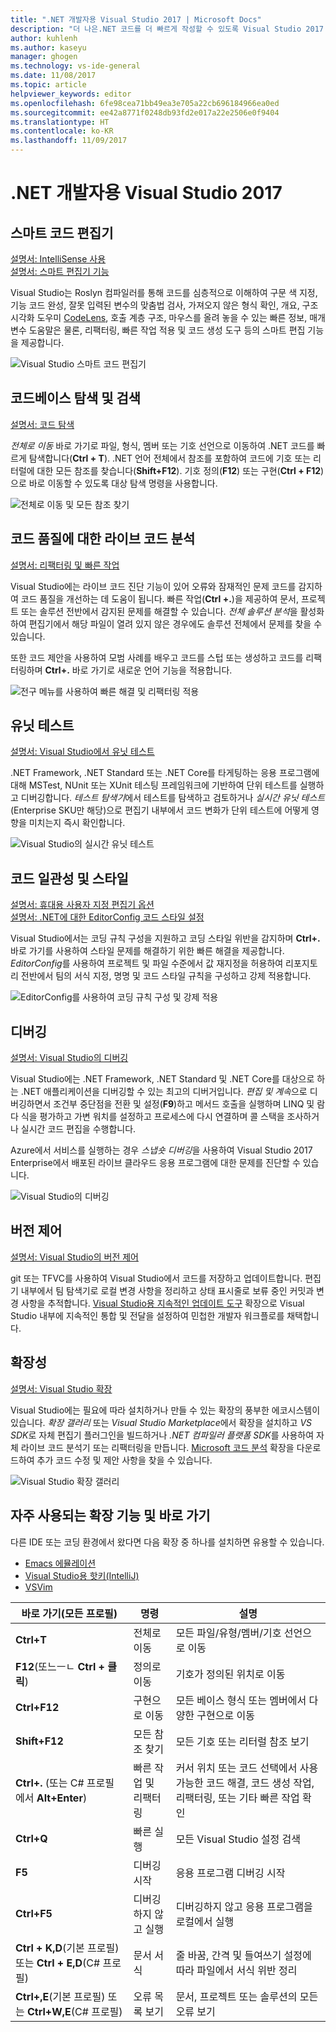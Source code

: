 ```yaml
---
title: ".NET 개발자용 Visual Studio 2017 | Microsoft Docs"
description: "더 나은.NET 코드를 더 빠르게 작성할 수 있도록 Visual Studio 2017 기능의 개요를 제공합니다."
author: kuhlenh
ms.author: kaseyu
manager: ghogen
ms.technology: vs-ide-general
ms.date: 11/08/2017
ms.topic: article
helpviewer_keywords: editor
ms.openlocfilehash: 6fe98cea71bb49ea3e705a22cb696184966ea0ed
ms.sourcegitcommit: ee42a8771f0248db93fd2e017a22e2506e0f9404
ms.translationtype: HT
ms.contentlocale: ko-KR
ms.lasthandoff: 11/09/2017
---
```

# <a name="visual-studio-2017-for-net-developers"></a>.NET 개발자용 Visual Studio 2017

## <a name="smart-code-editor"></a>스마트 코드 편집기
[설명서: IntelliSense 사용](using-intellisense.md)  
[설명서: 스마트 편집기 기능](writing-code-in-the-code-and-text-editor.md)

Visual Studio는 Roslyn 컴파일러를 통해 코드를 심층적으로 이해하여 구문 색 지정, 기능 코드 완성, 잘못 입력된 변수의 맞춤법 검사, 가져오지 않은 형식 확인, 개요, 구조 시각화 도우미 [CodeLens](find-code-changes-and-other-history-with-codelens.md), 호출 계층 구조, 마우스를 올려 놓을 수 있는 빠른 정보, 매개변수 도움말은 물론, 리팩터링, 빠른 작업 적용 및 코드 생성 도구 등의 스마트 편집 기능을 제공합니다.
 
![Visual Studio 스마트 코드 편집기](../ide/media/VSIDE_Productivity_SmartCodeEditor.png "VSIDE_Productivity_SmartCodeEditor")  

## <a name="navigate-and-search-your-codebase"></a>코드베이스 탐색 및 검색
[설명서: 코드 탐색](navigating-code.md)

*전체로 이동* 바로 가기로 파일, 형식, 멤버 또는 기호 선언으로 이동하여 .NET 코드를 빠르게 탐색합니다(**Ctrl + T**). .NET 언어 전체에서 참조를 포함하여 코드에 기호 또는 리터럴에 대한 모든 참조를 찾습니다(**Shift+F12**). 기호 정의(**F12**) 또는 구현(**Ctrl + F12**)으로 바로 이동할 수 있도록 대상 탐색 명령을 사용합니다.

![전체로 이동 및 모든 참조 찾기](../ide/media/VSIDE_Productivity_Navigation.png "VSIDE_Productivity_Navigation")  

## <a name="live-code-analysis-for-code-quality"></a>코드 품질에 대한 라이브 코드 분석
[설명서: 리팩터링 및 빠른 작업](refactoring-code-generation-quick-actions.md)

Visual Studio에는 라이브 코드 진단 기능이 있어 오류와 잠재적인 문제 코드를 감지하여 코드 품질을 개선하는 데 도움이 됩니다. 빠른 작업(**Ctrl +.**)을 제공하여 문서, 프로젝트 또는 솔루션 전반에서 감지된 문제를 해결할 수 있습니다. *전체 솔루션 분석*을 활성화하여 편집기에서 해당 파일이 열려 있지 않은 경우에도 솔루션 전체에서 문제를 찾을 수 있습니다. 

또한 코드 제안을 사용하여 모범 사례를 배우고 코드를 스텁 또는 생성하고 코드를 리팩터링하며 **Ctrl+.** 바로 가기로 새로운 언어 기능을 적용합니다.

![전구 메뉴를 사용하여 빠른 해결 및 리팩터링 적용](../ide/media/VSIDE_Productivity_CodeAnalysis.png "VSIDE_Productivity_CodeAnalysis")  

## <a name="unit-testing"></a>유닛 테스트
[설명서: Visual Studio에서 유닛 테스트](../test/improve-code-quality.md)

.NET Framework, .NET Standard 또는 .NET Core를 타게팅하는 응용 프로그램에 대해 MSTest, NUnit 또는 XUnit 테스팅 프레임워크에 기반하여 단위 테스트를 실행하고 디버깅합니다. *테스트 탐색기*에서 테스트를 탐색하고 검토하거나 *실시간 유닛 테스트*(Enterprise SKU만 해당)으로 편집기 내부에서 코드 변화가 단위 테스트에 어떻게 영향을 미치는지 즉시 확인합니다. 

![Visual Studio의 실시간 유닛 테스트](../ide/media/VSIDE_Productivity_LiveUnitTesting.png "VSIDE_Productivity_LiveUnitTesting")  

## <a name="code-consistency-and-style"></a>코드 일관성 및 스타일
[설명서: 휴대용 사용자 지정 편집기 옵션](create-portable-custom-editor-options.md)  
[설명서: .NET에 대한 EditorConfig 코드 스타일 설정](editorconfig-code-style-settings-reference.md)

Visual Studio에서는 코딩 규칙 구성을 지원하고 코딩 스타일 위반을 감지하며 **Ctrl+.** 바로 가기를 사용하여 스타일 문제를 해결하기 위한 빠른 해결을 제공합니다. *EditorConfig*를 사용하여 프로젝트 및 파일 수준에서 값 재지정을 허용하여 리포지토리 전반에서 팀의 서식 지정, 명명 및 코드 스타일 규칙을 구성하고 강제 적용합니다. 

![EditorConfig를 사용하여 코딩 규칙 구성 및 강제 적용](../ide/media/VSIDE_Productivity_CodeStyle.png "VSIDE_Productivity_CodeStyle")  

## <a name="debugging"></a>디버깅
[설명서: Visual Studio의 디버깅](../debugger/index.md)

Visual Studio에는 .NET Framework, .NET Standard 및 .NET Core를 대상으로 하는 .NET 애플리케이션을 디버깅할 수 있는 최고의 디버거입니다. *편집 및 계속*으로 디버깅하면서 조건부 중단점을 전환 및 설정(**F9**)하고 메서드 호출을 실행하며 LINQ 및 람다 식을 평가하고 가변 워치를 설정하고 프로세스에 다시 연결하며 콜 스택을 조사하거나 실시간 코드 편집을 수행합니다. 

Azure에서 서비스를 실행하는 경우 *스냅숏 디버깅*을 사용하여 Visual Studio 2017 Enterprise에서 배포된 라이브 클라우드 응용 프로그램에 대한 문제를 진단할 수 있습니다.

![Visual Studio의 디버깅](../ide/media/VSIDE_Productivity_Debugging.png "VSIDE_Productivity_Debugging")  

## <a name="version-control"></a>버전 제어
[설명서: Visual Studio의 버전 제어](/vsts/index)

git 또는 TFVC를 사용하여 Visual Studio에서 코드를 저장하고 업데이트합니다. 편집기 내부에서 팀 탐색기로 로컬 변경 사항을 정리하고 상태 표시줄로 보류 중인 커밋과 변경 사항을 추적합니다. [Visual Studio용 지속적인 업데이트 도구](https://marketplace.visualstudio.com/items?itemName=VSIDEDevOpsMSFT.ContinuousDeliveryToolsforVisualStudio) 확장으로 Visual Studio 내부에 지속적인 통합 및 전달을 설정하여 민첩한 개발자 워크플로를 채택합니다.

## <a name="extensibility"></a>확장성
[설명서: Visual Studio 확장](../extensibility/index.md)

Visual Studio에는 필요에 따라 설치하거나 만들 수 있는 확장의 풍부한 에코시스템이 있습니다. *확장 갤러리* 또는 *Visual Studio Marketplace*에서 확장을 설치하고 *VS SDK*로 자체 편집기 플러그인을 빌드하거나 *.NET 컴파일러 플랫폼 SDK*를 사용하여 자체 라이브 코드 분석기 또는 리팩터링을 만듭니다. [Microsoft 코드 분석](https://marketplace.visualstudio.com/items?itemName=VisualStudioPlatformTeam.MicrosoftCodeAnalysis2017) 확장을 다운로드하여 추가 코드 수정 및 제안 사항을 찾을 수 있습니다. 

![Visual Studio 확장 갤러리](../ide/media/VSIDE_Productivity_Extensibility.png "VSIDE_Productivity_Extensibility")  

## <a name="popular-extensions--shortcuts"></a>자주 사용되는 확장 기능 및 바로 가기
다른 IDE 또는 코딩 환경에서 왔다면 다음 확장 중 하나를 설치하면 유용할 수 있습니다.
- [Emacs 에뮬레이션](https://marketplace.visualstudio.com/items?itemName=VisualStudioProductTeam.Emacsemulation)
- [Visual Studio용 핫키(IntelliJ)](https://marketplace.visualstudio.com/items?itemName=JustinClareburtMSFT.HotKeys2017-KeyboardShortcuts)
- [VSVim](https://marketplace.visualstudio.com/items?itemName=JaredParMSFT.VsVim)

| 바로 가기(모든 프로필) | 명령 | 설명 |
|-|-|-| 
| **Ctrl+T** | 전체로 이동 | 모든 파일/유형/멤버/기호 선언으로 이동 |
| **F12**(또느ㅡㄴ **Ctrl + 클릭**) | 정의로 이동 | 기호가 정의된 위치로 이동 |
| **Ctrl+F12** | 구현으로 이동 | 모든 베이스 형식 또는 멤버에서 다양한 구현으로 이동 |
| **Shift+F12** | 모든 참조 찾기 | 모든 기호 또는 리터럴 참조 보기 |
| **Ctrl+.** (또는 C# 프로필에서 **Alt+Enter**) | 빠른 작업 및 리팩터링 | 커서 위치 또는 코드 선택에서 사용 가능한 코드 해결, 코드 생성 작업, 리팩터링, 또는 기타 빠른 작업 확인 |
| **Ctrl+Q** | 빠른 실행 | 모든 Visual Studio 설정 검색 |
| **F5** | 디버깅 시작 | 응용 프로그램 디버깅 시작 |
| **Ctrl+F5** | 디버깅하지 않고 실행 | 디버깅하지 않고 응용 프로그램을 로컬에서 실행 |
| **Ctrl + K,D**(기본 프로필) 또는 **Ctrl + E,D**(C# 프로필) | 문서 서식 | 줄 바꿈, 간격 및 들여쓰기 설정에 따라 파일에서 서식 위반 정리 |
| **Ctrl+\,E**(기본 프로필) 또는 **Ctrl+W,E**(C# 프로필) | 오류 목록 보기 | 문서, 프로젝트 또는 솔루션의 모든 오류 보기 |


